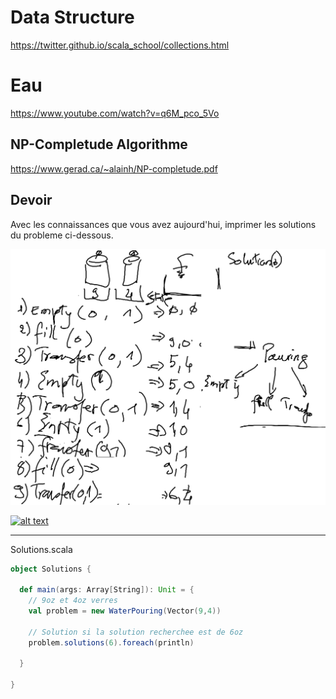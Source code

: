 # Data Structure

https://twitter.github.io/scala_school/collections.html

# Eau

https://www.youtube.com/watch?v=q6M_pco_5Vo

## NP-Completude Algorithme

https://www.gerad.ca/~alainh/NP-completude.pdf

## Devoir

Avec les connaissances que vous avez aujourd'hui, imprimer les solutions du probleme ci-dessous.

![alt tag](WaterPouring.png)

[![alt text][2]][1]

  [1]: https://meta.stackoverflow.com/users/44330/jason-s
  [2]: https://www.gravatar.com/avatar/dd57e..dfd07?s=128&d=identicon&r=PG (hover text)


---

Solutions.scala
```Scala
object Solutions {

  def main(args: Array[String]): Unit = {
    // 9oz et 4oz verres
    val problem = new WaterPouring(Vector(9,4))

    // Solution si la solution recherchee est de 6oz
    problem.solutions(6).foreach(println)

  }

}
```
